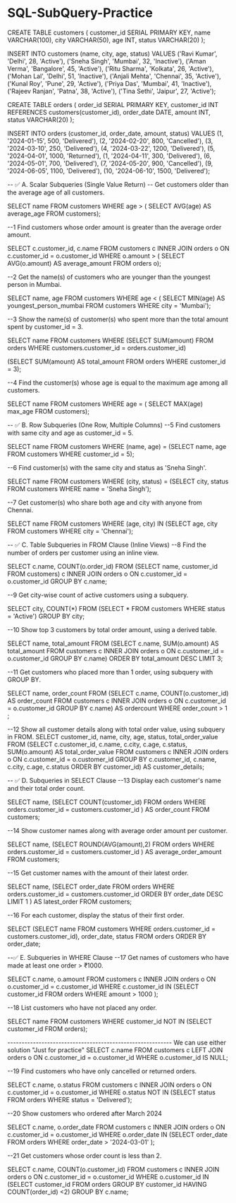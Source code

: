 # SQL-SubQuery-Practice

CREATE TABLE customers (
    customer_id SERIAL PRIMARY KEY,
    name VARCHAR(100),
    city VARCHAR(50),
    age INT,
    status VARCHAR(20)
);

INSERT INTO customers (name, city, age, status) VALUES
('Ravi Kumar', 'Delhi', 28, 'Active'),
('Sneha Singh', 'Mumbai', 32, 'Inactive'),
('Aman Verma', 'Bangalore', 45, 'Active'),
('Ritu Sharma', 'Kolkata', 26, 'Active'),
('Mohan Lal', 'Delhi', 51, 'Inactive'),
('Anjali Mehta', 'Chennai', 35, 'Active'),
('Kunal Roy', 'Pune', 29, 'Active'),
('Priya Das', 'Mumbai', 41, 'Inactive'),
('Rajeev Ranjan', 'Patna', 38, 'Active'),
('Tina Sethi', 'Jaipur', 27, 'Active');

CREATE TABLE orders (
    order_id SERIAL PRIMARY KEY,
    customer_id INT REFERENCES customers(customer_id),
    order_date DATE,
    amount INT,
    status VARCHAR(20)
);

INSERT INTO orders (customer_id, order_date, amount, status) VALUES
(1, '2024-01-15', 500, 'Delivered'),
(2, '2024-02-20', 800, 'Cancelled'),
(3, '2024-03-10', 250, 'Delivered'),
(4, '2024-03-22', 1200, 'Delivered'),
(5, '2024-04-01', 1000, 'Returned'),
(1, '2024-04-11', 300, 'Delivered'),
(6, '2024-05-01', 700, 'Delivered'),
(7, '2024-05-20', 900, 'Cancelled'),
(9, '2024-06-05', 1100, 'Delivered'),
(10, '2024-06-10', 1500, 'Delivered');

-- ✅ A. Scalar Subqueries (Single Value Return)
-- Get customers older than the average age of all customers.

SELECT name FROM customers
WHERE age > (
SELECT AVG(age) AS average_age
FROM customers);

--1 Find customers whose order amount is greater than the average order amount.

SELECT c.customer_id, c.name FROM customers c
INNER JOIN orders o
ON c.customer_id = o.customer_id
WHERE o.amount > (
SELECT AVG(o.amount) AS average_amount
FROM orders o);

--2 Get the name(s) of customers who are younger than the youngest person in Mumbai.

SELECT name, age FROM customers
WHERE age < (
SELECT MIN(age) AS youngest_person_mumbai
FROM customers
WHERE city = 'Mumbai');

--3 Show the name(s) of customer(s) who spent more than the total amount spent by customer_id = 3.

SELECT name FROM customers
WHERE (SELECT SUM(amount) FROM orders
		WHERE customers.customer_id = orders.customer_id)
>
(SELECT SUM(amount) AS total_amount
FROM orders 
WHERE customer_id = 3);


--4 Find the customer(s) whose age is equal to the maximum age among all customers.

SELECT name FROM customers
WHERE age = (
SELECT MAX(age) max_age FROM customers);

-- ✅ B. Row Subqueries (One Row, Multiple Columns)
--5 Find customers with same city and age as customer_id = 5.

SELECT name FROM customers
WHERE (name, age) =
(SELECT name, age FROM customers
WHERE customer_id = 5);

--6 Find customer(s) with the same city and status as 'Sneha Singh'.

SELECT name FROM customers
WHERE (city, status) = 
(SELECT city, status FROM customers
WHERE name = 'Sneha Singh');

--7 Get customer(s) who share both age and city with anyone from Chennai.

SELECT name FROM customers
WHERE (age, city) IN
(SELECT age, city FROM customers
WHERE city = 'Chennai');

-- ✅ C. Table Subqueries in FROM Clause (Inline Views)
--8 Find the number of orders per customer using an inline view.

SELECT c.name, COUNT(o.order_id)
FROM (SELECT name, customer_id FROM customers) c
INNER JOIN orders o
ON c.customer_id = o.customer_id
GROUP BY c.name;

--9 Get city-wise count of active customers using a subquery.

SELECT city, COUNT(*) FROM
(SELECT * FROM customers WHERE status = 'Active')
GROUP BY city;

--10 Show top 3 customers by total order amount, using a derived table.

SELECT name, total_amount FROM
	(SELECT c.name, SUM(o.amount) AS total_amount FROM customers c
INNER JOIN orders o
ON c.customer_id = o.customer_id
GROUP BY c.name) 
ORDER BY total_amount DESC
LIMIT 3;

--11 Get customers who placed more than 1 order, using subquery with GROUP BY.

SELECT name, order_count FROM
(SELECT c.name, COUNT(o.customer_id) AS order_count
FROM customers c
INNER JOIN orders o
ON c.customer_id = o.customer_id
GROUP BY c.name) AS ordercount
WHERE order_count > 1
;

--12 Show all customer details along with total order value, using subquery in FROM.
SELECT customer_id, name, city, age, status, total_order_value FROM
(SELECT c.customer_id, c.name, c.city, c.age, c.status, SUM(o.amount) AS total_order_value
FROM customers c
INNER JOIN orders o
ON c.customer_id = o.customer_id
GROUP BY c.customer_id, c.name, c.city, c.age, c.status
ORDER BY customer_id) AS customer_details;


-- ✅ D. Subqueries in SELECT Clause
--13 Display each customer's name and their total order count.

SELECT name, 
(SELECT COUNT(customer_id) FROM orders WHERE orders.customer_id = customers.customer_id ) AS order_count
FROM customers;

--14 Show customer names along with average order amount per customer.

SELECT name, 
(SELECT ROUND(AVG(amount),2) FROM orders WHERE orders.customer_id = customers.customer_id ) AS average_order_amount
FROM customers;

--15 Get customer names with the amount of their latest order.

SELECT name,
(SELECT order_date FROM orders WHERE orders.customer_id = customers.customer_id ORDER BY order_date DESC LIMIT 1 ) AS latest_order
FROM customers;

--16 For each customer, display the status of their first order.

SELECT (SELECT name FROM customers WHERE orders.customer_id = customers.customer_id), order_date, status
FROM orders
ORDER BY order_date;

--✅ E. Subqueries in WHERE Clause
--17 Get names of customers who have made at least one order > ₹1000.

SELECT c.name, o.amount FROM customers c
INNER JOIN orders o
ON o.customer_id = c.customer_id
WHERE c.customer_id IN 
(SELECT customer_id FROM orders
WHERE amount > 1000 );

--18 List customers who have not placed any order.

SELECT name FROM customers
WHERE customer_id 
NOT IN
(SELECT customer_id FROM orders);

---------------------------------------------------------- We can use either solution "Just for practice"
SELECT c.name
FROM customers c
LEFT JOIN orders o ON c.customer_id = o.customer_id
WHERE o.customer_id IS NULL;

--19 Find customers who have only cancelled or returned orders.

SELECT c.name, o.status
FROM customers c
INNER JOIN orders o
ON c.customer_id = o.customer_id
WHERE o.status NOT IN
(SELECT status FROM orders
WHERE status = 'Delivered');

--20 Show customers who ordered after March 2024

SELECT c.name, o.order_date
FROM customers c
INNER JOIN orders o
ON c.customer_id = o.customer_id
WHERE o.order_date IN
(SELECT order_date FROM orders 
WHERE order_date > '2024-03-01' );

--21 Get customers whose order count is less than 2.

SELECT c.name, COUNT(o.customer_id)
FROM customers c
INNER JOIN orders o
ON c.customer_id = o.customer_id
WHERE o.customer_id IN
(SELECT customer_id FROM orders
GROUP BY customer_id
HAVING COUNT(order_id) <2)
GROUP BY c.name;




